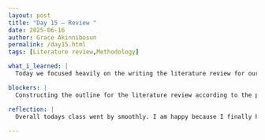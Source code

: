 ```yaml
---
layout: post
title: "Day 15 – Review "
date: 2025-06-16
author: Grace Akinnibosun
permalink: /day15.html
tags: [Literature review,Methodology]

what_i_learned: |
  Today we focused heavily on the writing the literature review for our final project. Professor Timothy, came by and reviewed the assignments he gave us last week to complete which was the methodology for me. He gave constructive feedback on each of my team works assignment, each one of us had diffrent task. He then assigned the work we will be completing for this week. Lastly, I replied to the week 2 presentations for other groups. 

blockers: |
  Constructing the outline for the literature review according to the professor standards.

reflection: |
  Overall todays class went by smoothly. I am happy because I finally have an understading of whats going on. I feel like I am actaully making progress. I did appreciate Proffessor Tim allowing me to work on the writing aspect of the project as he knows I am not skilled in the technical aspect of the research due to my limited computer science background. I look forward to whats in store for tomorrow. 
 
---
```

